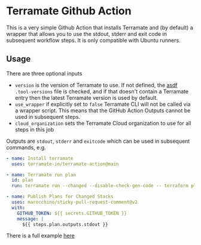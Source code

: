 # Terramate Github Action

This is a very simple Github Action that installs Terramate and (by default) a wrapper that allows you to use the stdout, stderr and exit code in subsequent workflow steps. It is only compatible with Ubuntu runners.

## Usage

There are three optional inputs
* `version` is the version of Terramate to use. If not defined, the [asdf](https://asdf-vm.com/) `.tool-versions` file is checked, and if that doesn't contain a Terramate entry then the latest Terramate version is used by default.
* `use_wrapper` if explicitly set to `false` Terramate CLI will not be called via a wrapper script. This means that the GitHub Action Outputs cannot be used in subsequent steps.
* `cloud_organization` sets the Terramate Cloud organization to use for all steps in this job

Outputs are `stdout`, `stderr` and `exitcode` which can be used in subsequent commands, e.g.

```yaml
- name: Install terramate
  uses: terramate-io/terramate-action@main

- name: Terramate run plan
  id: plan
  run: terramate run --changed --disable-check-gen-code -- terraform plan -lock-timeout=5m -out out.tfplan

- name: Publish Plans for Changed Stacks
  uses: marocchino/sticky-pull-request-comment@v2
  with:
    GITHUB_TOKEN: ${{ secrets.GITHUB_TOKEN }}
    message: |
      ${{ steps.plan.outputs.stdout }}
```

There is a full example [here](./examples/basic.yml)


